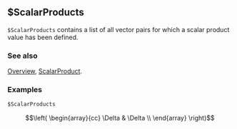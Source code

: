 ## $ScalarProducts

`$ScalarProducts` contains a list of all vector pairs for which a scalar product value has been defined.

### See also

[Overview](Extra/FeynCalc.md), [ScalarProduct](ScalarProduct.md).

### Examples

```mathematica
$ScalarProducts
```

$$\left(
\begin{array}{cc}
 \Delta  & \Delta  \\
\end{array}
\right)$$